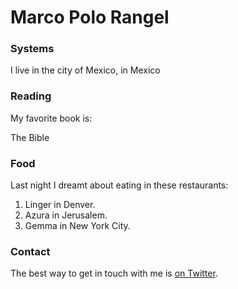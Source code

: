 # Marco Polo Rangel

### Systems

I live in the city of Mexico, in Mexico

### Reading

My favorite book is:

The Bible

### Food

Last night I dreamt about eating in these restaurants:

1. Linger in Denver.
2. Azura in Jerusalem.
3. Gemma in New York City.

### Contact

The best way to get in touch with me is [on Twitter](https://twitter.com/seankross).

